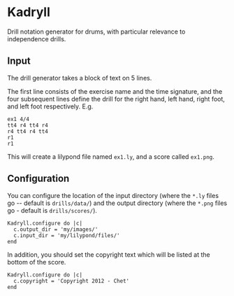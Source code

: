 # Kadryll

Drill notation generator for drums, with particular relevance to independence drills.

## Input

The drill generator takes a block of text on 5 lines.

The first line consists of the exercise name and the time signature, and the four subsequent lines define the drill for the right hand, left hand, right foot, and left foot respectively. E.g.

    ex1 4/4
    tt4 r4 tt4 r4
    r4 tt4 r4 tt4
    r1
    r1

This will create a lilypond file named `ex1.ly`, and a score called `ex1.png`.

## Configuration

You can configure the location of the input directory (where the `*.ly` files go -- default is `drills/data/`) and the output directory (where the `*.png` files go - default is `drills/scores/`).


    Kadryll.configure do |c|
      c.output_dir = 'my/images/'
      c.input_dir = 'my/lilypond/files/'
    end

In addition, you should set the copyright text which will be listed at the bottom of the score.

    Kadryll.configure do |c|
      c.copyright = 'Copyright 2012 - Chet'
    end
